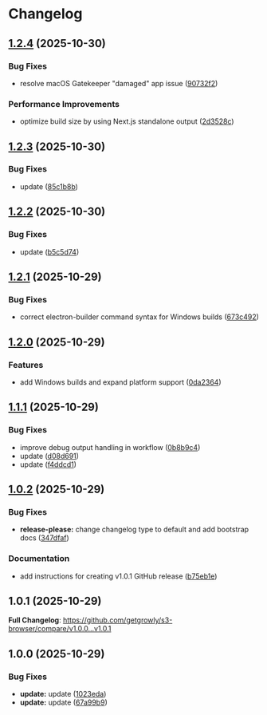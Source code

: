 # Changelog

## [1.2.4](https://github.com/getgrowly/s3-browser/compare/v1.2.3...v1.2.4) (2025-10-30)


### Bug Fixes

* resolve macOS Gatekeeper "damaged" app issue ([90732f2](https://github.com/getgrowly/s3-browser/commit/90732f28146a1c2f6331ebf39c00c9c8055af00c))


### Performance Improvements

* optimize build size by using Next.js standalone output ([2d3528c](https://github.com/getgrowly/s3-browser/commit/2d3528c5ba3fc46abd5117483505842d4cb91276))

## [1.2.3](https://github.com/getgrowly/s3-browser/compare/v1.2.2...v1.2.3) (2025-10-30)


### Bug Fixes

* update ([85c1b8b](https://github.com/getgrowly/s3-browser/commit/85c1b8bcc57db204ec17583066dfb8b4c1b74214))

## [1.2.2](https://github.com/getgrowly/s3-browser/compare/v1.2.1...v1.2.2) (2025-10-30)


### Bug Fixes

* update ([b5c5d74](https://github.com/getgrowly/s3-browser/commit/b5c5d742715447f688250f57e0104a15099007af))

## [1.2.1](https://github.com/getgrowly/s3-browser/compare/v1.2.0...v1.2.1) (2025-10-29)


### Bug Fixes

* correct electron-builder command syntax for Windows builds ([673c492](https://github.com/getgrowly/s3-browser/commit/673c492e521df724af2270eb5e0a6176dda6392c))

## [1.2.0](https://github.com/getgrowly/s3-browser/compare/v1.1.1...v1.2.0) (2025-10-29)


### Features

* add Windows builds and expand platform support ([0da2364](https://github.com/getgrowly/s3-browser/commit/0da23649e0d70329daa868fb8002d8c5451750a4))

## [1.1.1](https://github.com/getgrowly/s3-browser/compare/v1.1.0...v1.1.1) (2025-10-29)


### Bug Fixes

* improve debug output handling in workflow ([0b8b9c4](https://github.com/getgrowly/s3-browser/commit/0b8b9c4d7874dcb6868fc21025f684a0eb8831f6))
* update ([d08d691](https://github.com/getgrowly/s3-browser/commit/d08d691764d3abfee433c28ce4ac2295e5305544))
* update ([f4ddcd1](https://github.com/getgrowly/s3-browser/commit/f4ddcd11ed8ed945a2bd2566710d77a66da7544f))

## [1.0.2](https://github.com/getgrowly/s3-browser/compare/v1.0.1...v1.0.2) (2025-10-29)


### Bug Fixes

* **release-please:** change changelog type to default and add bootstrap docs ([347dfaf](https://github.com/getgrowly/s3-browser/commit/347dfafe034a024e850c6bbdebfa7592df122b1c))


### Documentation

* add instructions for creating v1.0.1 GitHub release ([b75eb1e](https://github.com/getgrowly/s3-browser/commit/b75eb1ec37ebc55fa9d74c6476cf035ca831b8b5))

## 1.0.1 (2025-10-29)

**Full Changelog**: https://github.com/getgrowly/s3-browser/compare/v1.0.0...v1.0.1

## 1.0.0 (2025-10-29)


### Bug Fixes

* **update:** update ([1023eda](https://github.com/getgrowly/s3-browser/commit/1023eda57f6e2c247c0da8479cebf062445ffcca))
* **update:** update ([67a99b9](https://github.com/getgrowly/s3-browser/commit/67a99b9296e0a74941b4a3de78dbe24ae230bc9c))
